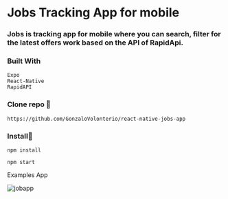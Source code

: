 # Jobs Tracking App for mobile

### Jobs is tracking app for mobile where you can search, filter for the latest offers work based on the API of RapidApi.

### Built With

```
Expo
React-Native
RapidAPI

```

### Clone repo 🔧

```
https://github.com/GonzaloVolonterio/react-native-jobs-app

```
### Install🔧

```
npm install

npm start
```




Examples App

![jobapp](https://github.com/GonzaloVolonterio/react-native-jobs-app/assets/64506662/3a2e1a58-215d-49f4-80d9-48b5606dc4b9)

